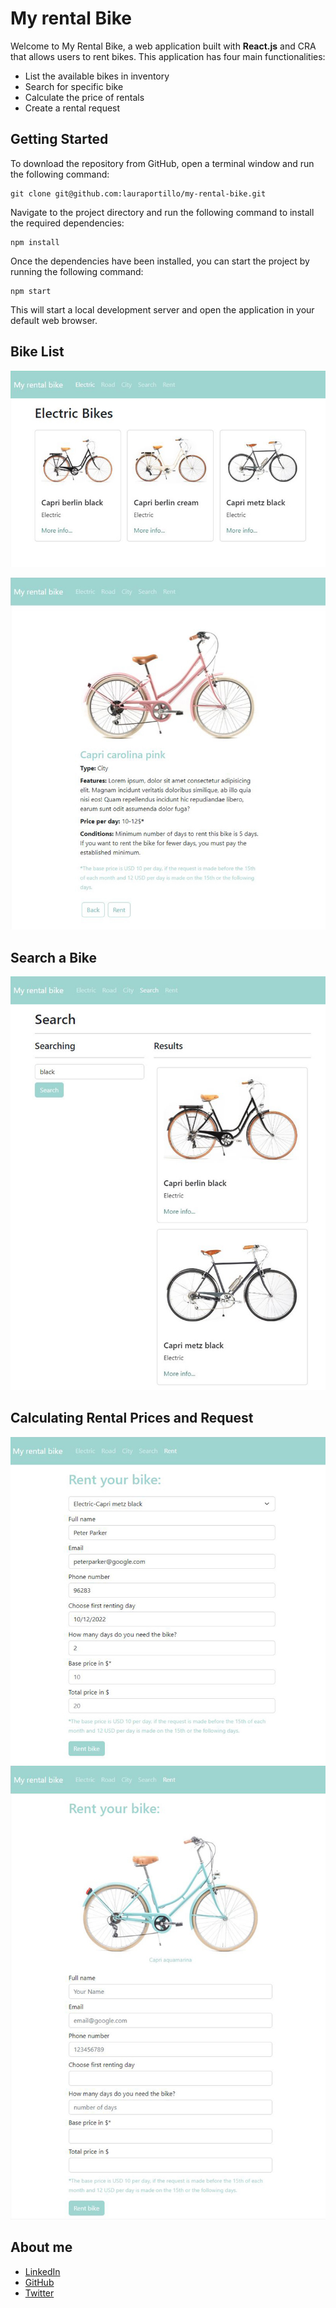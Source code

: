 # My rental Bike

Welcome to My Rental Bike, a web application built with **React.js** and CRA that allows users to rent bikes. This application has four main functionalities:

- List the available bikes in inventory
- Search for specific bike
- Calculate the price of rentals
- Create a rental request

## Getting Started

To download the repository from GitHub, open a terminal window and run the following command:

    git clone git@github.com:lauraportillo/my-rental-bike.git

Navigate to the project directory and run the following command to install the required dependencies:

    npm install

Once the dependencies have been installed, you can start the project by running the following command:

    npm start

This will start a local development server and open the application in your default web browser.

## Bike List
![electric bikes](https://github.com/lauraportillo/my-rental-bike/blob/master/src/images/bike1.jpg)

![detail bike](https://github.com/lauraportillo/my-rental-bike/blob/master/src/images/bike3.jpg)

## Search a Bike
![search bikes](https://github.com/lauraportillo/my-rental-bike/blob/master/src/images/bike2.jpg)

## Calculating Rental Prices and Request
![rent form](https://github.com/lauraportillo/my-rental-bike/blob/master/src/images/bike4.jpg)
![rent form bike](https://github.com/lauraportillo/my-rental-bike/blob/master/src/images/bike5.jpg)


## About me

- [LinkedIn](https://www.linkedin.com/in/laura-portillo-rodr%C3%ADguez-21965a86/)
- [GitHub](https://github.com/lauraportillo)
- [Twitter](https://twitter.com/LauraPo02860847)
